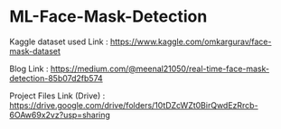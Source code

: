 # ML-Face-Mask-Detection


Kaggle dataset used Link : https://www.kaggle.com/omkargurav/face-mask-dataset

Blog Link : https://medium.com/@meenal21050/real-time-face-mask-detection-85b07d2fb574

Project Files Link (Drive) : https://drive.google.com/drive/folders/10tDZcWZt0BirQwdEzRrcb-6OAw69x2vz?usp=sharing
